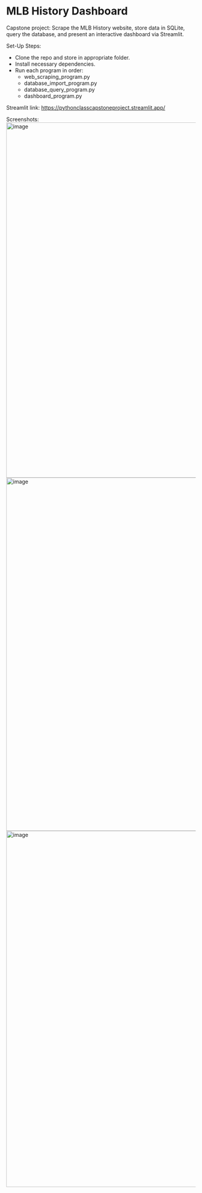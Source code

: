 # MLB History Dashboard

Capstone project: Scrape the MLB History website, store data in SQLite, query the database, and present an interactive dashboard via Streamlit.

Set-Up Steps:
- Clone the repo and store in appropriate folder.
- Install necessary dependencies.
- Run each program in order:
    - web_scraping_program.py
    - database_import_program.py
    - database_query_program.py
    - dashboard_program.py

Streamlit link: https://pythonclasscapstoneproject.streamlit.app/

Screenshots:
<img width="1911" height="943" alt="image" src="https://github.com/user-attachments/assets/34400e07-dbb8-47f1-9a27-499418cb8879" />
<img width="1908" height="938" alt="image" src="https://github.com/user-attachments/assets/31187760-a05b-4f99-8c1c-739908b9e9c5" />
<img width="1895" height="946" alt="image" src="https://github.com/user-attachments/assets/efcdd276-9d3d-4ad9-b444-3a38a93c7a05" />
